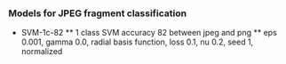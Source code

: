 ### Models for JPEG fragment classification
* SVM-1c-82
** 1 class SVM accuracy 82 between jpeg and png
** eps 0.001, gamma 0.0, radial basis function, loss 0.1, nu 0.2, seed 1, normalized
